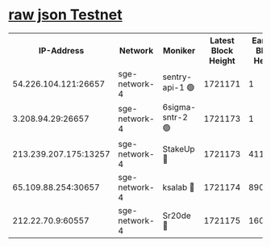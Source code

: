 
[raw json Testnet](https://rpc-check.sget.stavr.tech/sget/rpc-sget-result.json)
=


<table><tr><th>IP-Address</th><th>Network</th><th>Moniker</th><th>Latest Block Height</th><th>Earliest Block Height</th><th>Catching Up</th><th>Tx Index</th><th>Voting Power</th><th>Scan Time</th></tr><tr><td>54.226.104.121:26657</td><td>sge-network-4</td><td>sentry-api-1 🟢</td><td>1721171</td><td>1</td><td>False</td><td>on</td><td>0</td><td>2024-02-24T20:44:10.675657967UTC</td></tr><tr><td>3.208.94.29:26657</td><td>sge-network-4</td><td>6sigma-sntr-2 🟢</td><td>1721173</td><td>1</td><td>False</td><td>on</td><td>0</td><td>2024-02-24T20:44:20.312608460UTC</td></tr><tr><td>213.239.207.175:13257</td><td>sge-network-4</td><td>StakeUp 🔴</td><td>1721173</td><td>411001</td><td>False</td><td>off</td><td>100</td><td>2024-02-24T20:44:19.200616083UTC</td></tr><tr><td>65.109.88.254:30657</td><td>sge-network-4</td><td>ksalab 🔴</td><td>1721174</td><td>890001</td><td>False</td><td>off</td><td>2295</td><td>2024-02-24T20:44:26.805793883UTC</td></tr><tr><td>212.22.70.9:60557</td><td>sge-network-4</td><td>Sr20de 🔴</td><td>1721175</td><td>1608978</td><td>False</td><td>on</td><td>104</td><td>2024-02-24T20:44:29.263709893UTC</td></tr></table>
